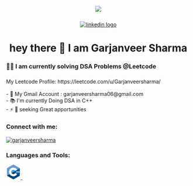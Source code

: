 <div align="center">
  <img height="150" src="https://media.giphy.com/media/M9gbBd9nbDrOTu1Mqx/giphy.gif"  />
</div>

###

<div align="center">
   <a href="https://www.linkedin.com/in/garjanveer-sharma-503310344" target="_blank">
  <img src="https://img.shields.io/static/v1?message=LinkedIn&logo=linkedin&label=&color=0077B5&logoColor=white&labelColor=&style=for-the-badge" height="25" alt="linkedin logo"  />
   </a> 
</div>

###

###

<h1 align="center">hey there 👋 I am Garjanveer Sharma</h1>

###

<h3 align="left">👩‍💻  I am currently solving DSA Problems @Leetcode</h3>

###

<p align="left">My Leetcode Profile: https://leetcode.com/u/Garjanveersharma/<br><br>- 📧 My Gmail Account : garjanveersharma06@gmail.com<br>- 📚 I'm currently Doing DSA in C++<br>- ⚡ 👀 seeking Great apportunities</p>

###

<h3 align="left">Connect with me:</h3>
<p align="left">
<a href="https://www.leetcode.com/garjanveersharma" target="blank"><img align="center" src="https://raw.githubusercontent.com/rahuldkjain/github-profile-readme-generator/master/src/images/icons/Social/leet-code.svg" alt="garjanveersharma" height="30" width="40" /></a>
</p>

<h3 align="left">Languages and Tools:</h3>
<p align="left"> <a href="https://www.w3schools.com/cpp/" target="_blank" rel="noreferrer"> <img src="https://raw.githubusercontent.com/devicons/devicon/master/icons/cplusplus/cplusplus-original.svg" alt="cplusplus" width="40" height="40"/> </a> </p>

###
